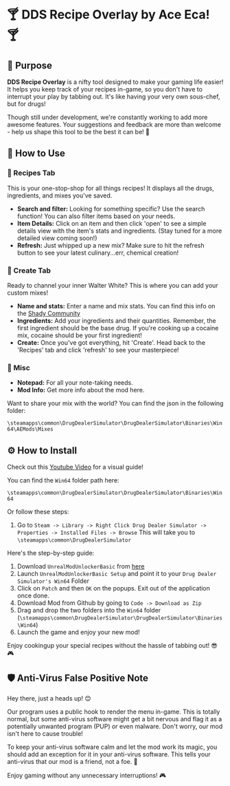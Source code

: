 # 🍸 DDS Recipe Overlay by Ace Eca! 🍸

## 🎯 Purpose

**DDS Recipe Overlay** is a nifty tool designed to make your gaming life easier! It helps you keep track of your recipes in-game, so you don't have to interrupt your play by tabbing out. It's like having your very own sous-chef, but for drugs! 

Though still under development, we're constantly working to add more awesome features. Your suggestions and feedback are more than welcome - help us shape this tool to be the best it can be! 🚀

## 📖 How to Use

### 🧪 Recipes Tab

This is your one-stop-shop for all things recipes! It displays all the drugs, ingredients, and mixes you've saved. 

- **Search and filter:** Looking for something specific? Use the search function! You can also filter items based on your needs. 
- **Item Details:** Click on an item and then click 'open' to see a simple details view with the item's stats and ingredients. (Stay tuned for a more detailed view coming soon!)
- **Refresh:** Just whipped up a new mix? Make sure to hit the refresh button to see your latest culinary...err, chemical creation!

### 🎨 Create Tab

Ready to channel your inner Walter White? This is where you can add your custom mixes!

- **Name and stats:** Enter a name and mix stats. You can find this info on the [Shady Community](https://shady-community.monkie.dev/)
- **Ingredients:** Add your ingredients and their quantities. Remember, the first ingredient should be the base drug. If you're cooking up a cocaine mix, cocaine should be your first ingredient!
- **Create:** Once you've got everything, hit 'Create'. Head back to the 'Recipes' tab and click 'refresh' to see your masterpiece!

### 📝 Misc

- **Notepad:** For all your note-taking needs.
- **Mod Info:** Get more info about the mod here.

Want to share your mix with the world? You can find the json in the following folder:

`\steamapps\common\DrugDealerSimulator\DrugDealerSimulator\Binaries\Win64\AEMods\Mixes`

## ⚙️ How to Install

Check out this [Youtube Video](https://youtu.be/ikwSZCUUYzk) for a visual guide!

You can find the `Win64` folder path here:

`\steamapps\common\DrugDealerSimulator\DrugDealerSimulator\Binaries\Win64`

Or follow these steps:

1. Go to `Steam -> Library -> Right Click Drug Dealer Simulator -> Properties -> Installed Files -> Browse` 
This will take you to `\steamapps\common\DrugDealerSimulator`

Here's the step-by-step guide:

1. Download `UnrealModUnlockerBasic` from [here](https://illusory.dev/)
2. Launch `UnrealModUnlockerBasic Setup` and point it to your `Drug Dealer Simulator's Win64` Folder
3. Click on `Patch` and then `OK` on the popups. Exit out of the application once done.
4. Download Mod from Github by going to `Code -> Download as Zip`
5. Drag and drop the two folders into the `Win64` folder (`\steamapps\common\DrugDealerSimulator\DrugDealerSimulator\Binaries\Win64`)
6. Launch the game and enjoy your new mod!

Enjoy cookingup your special recipes without the hassle of tabbing out! 😎🎮


## 🛡️ Anti-Virus False Positive Note

Hey there, just a heads up! 😊

Our program uses a public hook to render the menu in-game. This is totally normal, but some anti-virus software might get a bit nervous and flag it as a potentially unwanted program (PUP) or even malware. Don't worry, our mod isn't here to cause trouble! 

To keep your anti-virus software calm and let the mod work its magic, you should add an exception for it in your anti-virus software. This tells your anti-virus that our mod is a friend, not a foe. 🤝

Enjoy gaming without any unnecessary interruptions! 🎮
